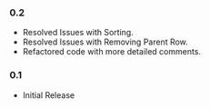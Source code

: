### 0.2

- Resolved Issues with Sorting.
- Resolved Issues with Removing Parent Row.
- Refactored code with more detailed comments. 

### 0.1

- Initial Release
